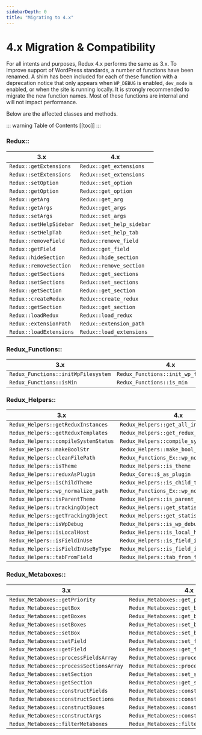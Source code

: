 ```yaml
---
sidebarDepth: 0
title: "Migrating to 4.x"
---
```


# 4.x Migration & Compatibility

For all intents and purposes, Redux 4.x performs the same as 3.x. To improve support of WordPress standards, a number of functions
have been renamed.  A shim has been included for each of these function with a deprecation notice that only appears
when `WP_DEBUG` is enabled, `dev_mode` is enabled, or when the site is running locally. It is strongly recommended to 
migrate the new function names. Most of these functions are internal and will not impact performance.

Below are the affected classes and methods.

::: warning Table of Contents
[[toc]]
:::

### Redux::

|3.x|4.x|
|--- |--- |
|`Redux::getExtensions`|`Redux::get_extensions`|
|`Redux::setExtensions`|`Redux::set_extensions`|
|`Redux::setOption`|`Redux::set_option`|
|`Redux::getOption`|`Redux::get_option`|
|`Redux::getArg`|`Redux::get_arg`|
|`Redux::getArgs`|`Redux::get_args`|
|`Redux::setArgs`|`Redux::set_args`|
|`Redux::setHelpSidebar`|`Redux::set_help_sidebar`|
|`Redux::setHelpTab`|`Redux::set_help_tab`|
|`Redux::removeField`|`Redux::remove_field`|
|`Redux::getField`|`Redux::get_field`|
|`Redux::hideSection`|`Redux::hide_section`|
|`Redux::removeSection`|`Redux::remove_section`|
|`Redux::getSections`|`Redux::get_sections`|
|`Redux::setSections`|`Redux::set_sections`|
|`Redux::getSection`|`Redux::get_section`|
|`Redux::createRedux`|`Redux::create_redux`|
|`Redux::getSection`|`Redux::get_section`|
|`Redux::loadRedux`|`Redux::load_redux`|
|`Redux::extensionPath`|`Redux::extension_path`|
|`Redux::loadExtensions`|`Redux::load_extensions`|

### Redux_Functions::

|3.x|4.x|
|--- |--- |
|`Redux_Functions::initWpFilesystem`|`Redux_Functions::init_wp_filesystem`|
|`Redux_Functions::isMin`|`Redux_Functions::is_min`|

### Redux_Helpers::

|3.x|4.x|
|--- |--- |
|`Redux_Helpers::getReduxInstances`|`Redux_Helpers::get_all_instances`|
|`Redux_Helpers::getReduxTemplates`|`Redux_Helpers::get_redux_templates`|
|`Redux_Helpers::compileSystemStatus`|`Redux_Helpers::compile_system_status`|
|`Redux_Helpers::makeBoolStr`|`Redux_Helpers::make_bool_str`|
|`Redux_Helpers::cleanFilePath`|`Redux_Functions_Ex::wp_normalize_path`|
|`Redux_Helpers::isTheme`|`Redux_Helpers::is_theme`|
|`Redux_Helpers::reduxAsPlugin`|`Redux_Core::$_as_plugin`|
|`Redux_Helpers::isChildTheme`|`Redux_Helpers::is_child_theme`|
|`Redux_Helpers::wp_normalize_path`|`Redux_Functions_Ex::wp_normalize_path`|
|`Redux_Helpers::isParentTheme`|`Redux_Helpers::is_parent_theme`|
|`Redux_Helpers::trackingObject`|`Redux_Helpers::get_statistics_object`|
|`Redux_Helpers::getTrackingObject`|`Redux_Helpers::get_statistics_object`|
|`Redux_Helpers::isWpDebug`|`Redux_Helpers::is_wp_debug`|
|`Redux_Helpers::isLocalHost`|`Redux_Helpers::is_local_host`|
|`Redux_Helpers::isFieldInUse`|`Redux_Helpers::is_field_in_use`|
|`Redux_Helpers::isFieldInUseByType`|`Redux_Helpers::is_field_in_use_by_type`|
|`Redux_Helpers::tabFromField`|`Redux_Helpers::tab_from_field`|

### Redux_Metaboxes::

|3.x|4.x|
|--- |--- |
|`Redux_Metaboxes::getPriority`|`Redux_Metaboxes::get_priority`|
|`Redux_Metaboxes::getBox`|`Redux_Metaboxes::get_box`|
|`Redux_Metaboxes::getBoxes`|`Redux_Metaboxes::get_boxes`|
|`Redux_Metaboxes::setBoxes`|`Redux_Metaboxes::set_boxes`|
|`Redux_Metaboxes::setBox`|`Redux_Metaboxes::set_box`|
|`Redux_Metaboxes::setField`|`Redux_Metaboxes::set_field`|
|`Redux_Metaboxes::getField`|`Redux_Metaboxes::get_field`|
|`Redux_Metaboxes::processFieldsArray`|`Redux_Metaboxes::process_fields_array`|
|`Redux_Metaboxes::processSectionsArray`|`Redux_Metaboxes::process_sections_array`|
|`Redux_Metaboxes::setSection`|`Redux_Metaboxes::set_section`|
|`Redux_Metaboxes::getSection`|`Redux_Metaboxes::get_section`|
|`Redux_Metaboxes::constructFields`|`Redux_Metaboxes::construct_fields`|
|`Redux_Metaboxes::constructSections`|`Redux_Metaboxes::construct_sections`|
|`Redux_Metaboxes::constructBoxes`|`Redux_Metaboxes::construct_boxes`|
|`Redux_Metaboxes::constructArgs`|`Redux_Metaboxes::construct_args`|
|`Redux_Metaboxes::filterMetaboxes`|`Redux_Metaboxes::filter_metaboxes`|